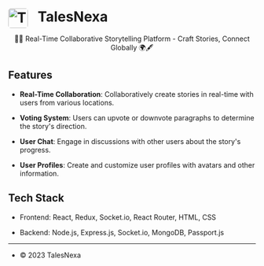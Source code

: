 # <img src="https://drive.google.com/uc?export=view&id=1vT1yw5hVHU6MvScWWlay90w0IhVR1YbL" alt="TalesNexa Logo" width="40" style="border-radius: 5px; float: left; margin-right: 20px;"> TalesNexa

<div style="display: flex; align-items: center;">
  <span style="text-align: center;">
    📖🌐 Real-Time Collaborative Storytelling Platform - Craft Stories, Connect Globally 🌍🖋️
  </span>
</div>


## Features

- **Real-Time Collaboration**: Collaboratively create stories in real-time with users from various locations.

- **Voting System**: Users can upvote or downvote paragraphs to determine the story's direction.

- **User Chat**: Engage in discussions with other users about the story's progress.

- **User Profiles**: Create and customize user profiles with avatars and other information.

## Tech Stack

- Frontend: React, Redux, Socket.io, React Router, HTML, CSS

- Backend: Node.js, Express.js, Socket.io, MongoDB, Passport.js



---

- © 2023 TalesNexa
